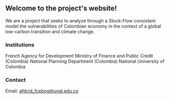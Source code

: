 ## Welcome to the project's website!

We are a project that seeks to analyze through a Stock-Flow consistent model the vulnerabilities of Colombian economy in the context of a global low-carbon transition and climate change.

### Institutions

French Agency for Development
Ministry of Finance and Public Credit (Colombia)
National Planning Department (Colombia)
National University of Colombia

### Contact

Email: afdcid_fcebog@unal.edu.co
